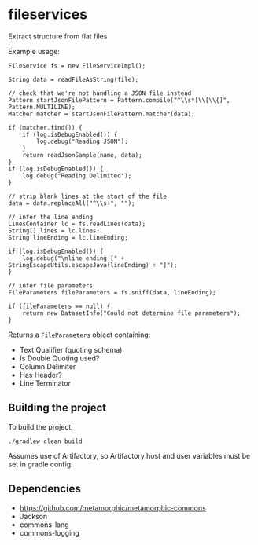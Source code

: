 # fileservices

Extract structure from flat files

Example usage:

    FileService fs = new FileServiceImpl();

    String data = readFileAsString(file);

    // check that we're not handling a JSON file instead
    Pattern startJsonFilePattern = Pattern.compile("^\\s*[\\[\\{]", Pattern.MULTILINE);
    Matcher matcher = startJsonFilePattern.matcher(data);

    if (matcher.find()) {
        if (log.isDebugEnabled()) {
            log.debug("Reading JSON");
        }
        return readJsonSample(name, data);
    }
    if (log.isDebugEnabled()) {
        log.debug("Reading Delimited");
    }
    
    // strip blank lines at the start of the file
    data = data.replaceAll("^\\s+", "");

    // infer the line ending
    LinesContainer lc = fs.readLines(data);
    String[] lines = lc.lines;
    String lineEnding = lc.lineEnding;

    if (log.isDebugEnabled()) {
        log.debug("\nline ending [" + StringEscapeUtils.escapeJava(lineEnding) + "]");
    }

    // infer file parameters
    FileParameters fileParameters = fs.sniff(data, lineEnding);

    if (fileParameters == null) {
        return new DatasetInfo("Could not determine file parameters");
    }
    

Returns a `FileParameters` object containing:
* Text Qualifier (quoting schema)
* Is Double Quoting used?
* Column Delimiter
* Has Header?
* Line Terminator
 
 
## Building the project

To build the project:

    ./gradlew clean build
    
Assumes use of Artifactory, so Artifactory host and user variables must be set in gradle config.


## Dependencies

* https://github.com/metamorphic/metamorphic-commons
* Jackson
* commons-lang
* commons-logging
